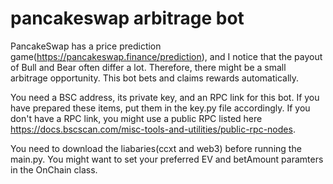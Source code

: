 # pancakeswap arbitrage bot

PancakeSwap has a price prediction game(https://pancakeswap.finance/prediction), and I notice that the payout of Bull and Bear often differ a lot. Therefore, there might be a small arbitrage opportunity. This bot bets and claims rewards automatically. 

You need a BSC address, its private key, and an RPC link for this bot. If you have prepared these items, put them in the key.py file accordingly. If you don't have a RPC link, you might use a public RPC listed here https://docs.bscscan.com/misc-tools-and-utilities/public-rpc-nodes. 

You need to download the liabaries(ccxt and web3) before running the main.py. You might want to set your preferred EV and betAmount paramters in the OnChain class.
